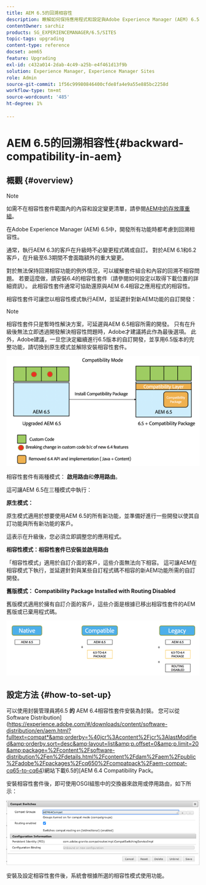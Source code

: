 ```yaml
---
title: AEM 6.5的回溯相容性
description: 瞭解如何保持應用程式和設定與Adobe Experience Manager (AEM) 6.5相容
contentOwner: sarchiz
products: SG_EXPERIENCEMANAGER/6.5/SITES
topic-tags: upgrading
content-type: reference
docset: aem65
feature: Upgrading
exl-id: c432a014-2dab-4c49-a25b-e4f461d13f9b
solution: Experience Manager, Experience Manager Sites
role: Admin
source-git-commit: 1f56c99980846400cfde8fa4e9a55e885bc2258d
workflow-type: tm+mt
source-wordcount: '485'
ht-degree: 1%

---
```


# AEM 6.5的回溯相容性{#backward-compatibility-in-aem}

## 概觀 {#overview}

>[!NOTE]
>
>如需不在相容性套件範圍內的內容和設定變更清單，請參閱[AEM中的存放庫重組](/help/sites-deploying/repository-restructuring.md)。

在Adobe Experience Manager (AEM) 6.5中，開發所有功能時都考慮到回溯相容性。

通常，執行AEM 6.3的客戶在升級時不必變更程式碼或自訂。 對於AEM 6.1和6.2客戶，在升級至6.3期間不會面臨額外的重大變更。

對於無法保持回溯相容功能的例外情況，可以緩解套件組合和內容的回溯不相容問題。 若要這麼做，請安裝6.4的相容性套件（請參閱如何設定以取得下載位置的詳細資訊）。 此相容性套件通常可協助還原與AEM 6.4相容之應用程式的相容性。

相容性套件可讓您以相容性模式執行AEM，並延遲針對新AEM功能的自訂開發：

>[!NOTE]
>
>相容性套件只是暫時性解決方案，可延遲與AEM 6.5相容所需的開發。 只有在升級後無法立即透過開發解決相容性問題時，Adobe才建議將此作為最後選項。 此外，Adobe建議，一旦您決定繼續進行6.5版本的自訂開發，並享用6.5版本的完整功能，請切換到原生模式並解除安裝相容性套件。

![sase](assets/sase.png)

相容性套件有兩種模式： **啟用路由**&#x200B;和&#x200B;**停用路由**。

這可讓AEM 6.5在三種模式中執行：

**原生模式：**

原生模式適用於想要使用AEM 6.5的所有新功能，並準備好進行一些開發以使其自訂功能與所有新功能的客戶。

這表示在升級後，您必須立即調整您的應用程式。

**相容性模式：相容性套件已安裝並啟用路由**

「相容性模式」適用於自訂介面的客戶，這些介面無法向下相容。 這可讓AEM在相容模式下執行，並延遲針對與某些自訂程式碼不相容的新AEM功能所需的自訂開發。

**舊版模式： Compatibility Package Installed with Routing Disabled**

舊版模式適用於擁有自訂介面的客戶，這些介面是根據已移出相容性套件的AEM舊版或已棄用程式碼。

![sapte](assets/sapte.png)

## 設定方法 {#how-to-set-up}

可以使用封裝管理員將6.5 **的** AEM 6.4相容性套件安裝為封裝。 您可以從Software Distribution](https://experience.adobe.com/#/downloads/content/software-distribution/en/aem.html?fulltext=compat*&amp;orderby=%40jcr%3Acontent%2Fjcr%3AlastModified&amp;orderby.sort=desc&amp;layout=list&amp;p.offset=0&amp;p.limit=20&amp;package=%2Fcontent%2Fsoftware-distribution%2Fen%2Fdetails.html%2Fcontent%2Fdam%2Faem%2Fpublic%2Fadobe%2Fpackages%2Fcq650%2Fcompatpack%2Faem-compat-cq65-to-cq64)網站下載6.5的[AEM 6.4 Compatibility Pack。

安裝相容性套件後，即可使用OSGI組態中的交換器來啟用或停用路由，如下所示：

![電腦開關](assets/compat-switches.png)

安裝及設定相容性套件後，系統會根據所選的相容性模式使用功能。
